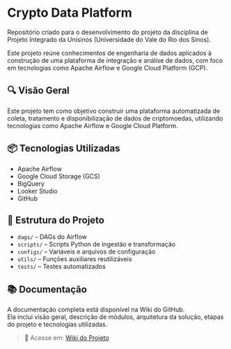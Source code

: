 # Crypto Data Platform

Repositório criado para o desenvolvimento do projeto da disciplina de Projeto Integrado da Unisinos (Universidade do Vale do Rio dos Sinos).

Este projeto reúne conhecimentos de engenharia de dados aplicados à construção de uma plataforma de integração e análise de dados, com foco em tecnologias como Apache Airflow e Google Cloud Platform (GCP).

## 🔍 Visão Geral

Este projeto tem como objetivo construir uma plataforma automatizada de coleta, tratamento e disponibilização de dados de criptomoedas, utilizando tecnologias como Apache Airflow e Google Cloud Platform.

## 📦 Tecnologias Utilizadas

- Apache Airflow  
- Google Cloud Storage (GCS)  
- BigQuery  
- Looker Studio  
- GitHub

## 🧩 Estrutura do Projeto

- `dags/` – DAGs do Airflow  
- `scripts/` – Scripts Python de ingestão e transformação  
- `configs/` – Variáveis e arquivos de configuração  
- `utils/` – Funções auxiliares reutilizáveis  
- `tests/` – Testes automatizados  

## 📚 Documentação

A documentação completa está disponível na Wiki do GitHub.  
Ela inclui visão geral, descrição de módulos, arquitetura da solução, etapas do projeto e tecnologias utilizadas.

> 📎 Acesse em: [Wiki do Projeto](../../wiki)
